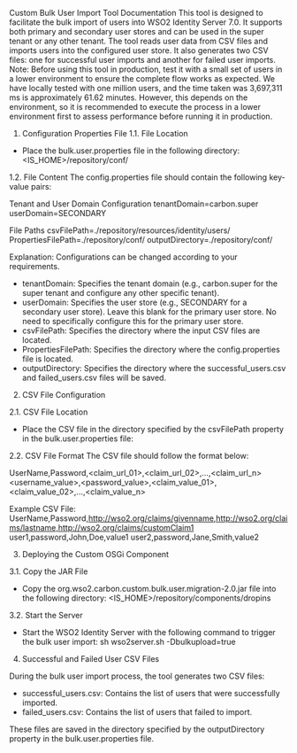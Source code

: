 



Custom Bulk User Import Tool Documentation
This tool is designed to facilitate the bulk import of users into WSO2 Identity Server 7.0. It supports both primary and secondary user stores and can be used in the super tenant or any other tenant. The tool reads user data from CSV files and imports users into the configured user store. It also generates two CSV files: one for successful user imports and another for failed user imports.
Note: Before using this tool in production, test it with a small set of users in a lower environment to ensure the complete flow works as expected.  We have locally tested with one million users, and the time taken was 3,697,311 ms is approximately 61.62 minutes. However, this depends on the environment, so it is recommended to execute the process in a lower environment first to assess performance before running it in production.


1. Configuration Properties File
1.1. File Location
- Place the bulk.user.properties  file in the following directory:
  <IS_HOME>/repository/conf/


1.2. File Content
The config.properties file should contain the following key-value pairs:


 Tenant and User Domain Configuration
tenantDomain=carbon.super
userDomain=SECONDARY


 File Paths
csvFilePath=./repository/resources/identity/users/
PropertiesFilePath=./repository/conf/
outputDirectory=./repository/conf/


Explanation:
Configurations can be changed according to your requirements.
- tenantDomain: Specifies the tenant domain (e.g., carbon.super for the super tenant and configure any other specific tenant).
- userDomain: Specifies the user store (e.g., SECONDARY for a secondary user store). Leave this blank for the primary user store. No need to specifically configure this for the primary user store.
- csvFilePath: Specifies the directory where the input CSV files are located.
- PropertiesFilePath: Specifies the directory where the config.properties file is located.
- outputDirectory: Specifies the directory where the successful_users.csv and failed_users.csv files will be saved.


2. CSV File Configuration


2.1. CSV File Location
- Place the CSV file in the directory specified by the csvFilePath property in the bulk.user.properties file:


2.2. CSV File Format
The CSV file should follow the format below:


UserName,Password,<claim_url_01>,<claim_url_02>,...,<claim_url_n>
<username_value>,<password_value>,<claim_value_01>,<claim_value_02>,...,<claim_value_n>


Example CSV File:
UserName,Password,http://wso2.org/claims/givenname,http://wso2.org/claims/lastname,http://wso2.org/claims/customClaim1
user1,password,John,Doe,value1
user2,password,Jane,Smith,value2


3. Deploying the Custom OSGi Component


3.1. Copy the JAR File
- Copy the org.wso2.carbon.custom.bulk.user.migration-2.0.jar file into the following directory:
  <IS_HOME>/repository/components/dropins


3.2. Start the Server
- Start the WSO2 Identity Server with the following command to trigger the bulk user import:
  sh wso2server.sh -Dbulkupload=true


4. Successful and Failed User CSV Files


During the bulk user import process, the tool generates two CSV files:
- successful_users.csv: Contains the list of users that were successfully imported.
- failed_users.csv: Contains the list of users that failed to import.


These files are saved in the directory specified by the outputDirectory property in the bulk.user.properties file. 









